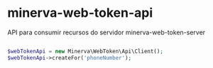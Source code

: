 # minerva-web-token-api
API para consumir recursos do servidor minerva-web-token-server

```php

$webTokenApi = new Minerva\WebToken\Api\Client();
$webTokenApi->createFor('phoneNumber');

```

